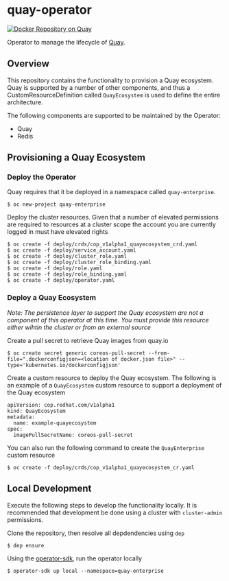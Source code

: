 # quay-operator

[![Docker Repository on Quay](https://quay.io/repository/redhat-cop/quay-operator/status "Docker Repository on Quay")](https://quay.io/repository/redhat-cop/quay-operator)

Operator to manage the lifecycle of [Quay](https://www.openshift.com/products/quay).

## Overview

This repository contains the functionality to provision a Quay ecosystem. Quay is supported by a number of other components, and thus a CustomResourceDefinition called `QuayEcosystem` is used to define the entire architecture. 

The following components are supported to be maintained by the Operator:

* Quay
* Redis

## Provisioning a Quay Ecosystem

### Deploy the Operator

Quay requires that it be deployed in a namespace called `quay-enterprise`.

```
$ oc new-project quay-enterprise
```

Deploy the cluster resources. Given that a number of elevated permissions are required to resources at a cluster scope the account you are currently logged in must have elevated rights

```
$ oc create -f deploy/crds/cop_v1alpha1_quayecosystem_crd.yaml
$ oc create -f deploy/service_account.yaml
$ oc create -f deploy/cluster_role.yaml
$ oc create -f deploy/cluster_role_binding.yaml
$ oc create -f deploy/role.yaml
$ oc create -f deploy/role_binding.yaml
$ oc create -f deploy/operator.yaml
```


### Deploy a Quay Ecosystem

_Note: The persistence layer to support the Quay ecosystem are not a component of this operator at this time. You must provide this resource either wihtin the cluster or from an external source_

Create a pull secret to retrieve Quay images from quay.io

```
$ oc create secret generic coreos-pull-secret --from-file=".dockerconfigjson=<location of docker.json file>" --type='kubernetes.io/dockerconfigjson'
```

Create a custom resource to deploy the Quay ecosystem. The following is an example of a `QuayEcosystem` custom resource to support a deployment of the Quay ecosystem

```
apiVersion: cop.redhat.com/v1alpha1
kind: QuayEcosystem
metadata:
  name: example-quayecosystem
spec:
  imagePullSecretName: coreos-pull-secret
```

You can also run the following command to create the `QuayEnterprise` custom resource

```
$ oc create -f deploy/crds/cop_v1alpha1_quayecosystem_cr.yaml
```

## Local Development

Execute the following steps to develop the functionality locally. It is recommended that development be done using a cluster with `cluster-admin` permissions. 

Clone the repository, then resolve all depdendencies using `dep`

```
$ dep ensure
```

Using the [operator-sdk](https://github.com/operator-framework/operator-sdk), run the operator locally

```
$ operator-sdk up local --namespace=quay-enterprise
```